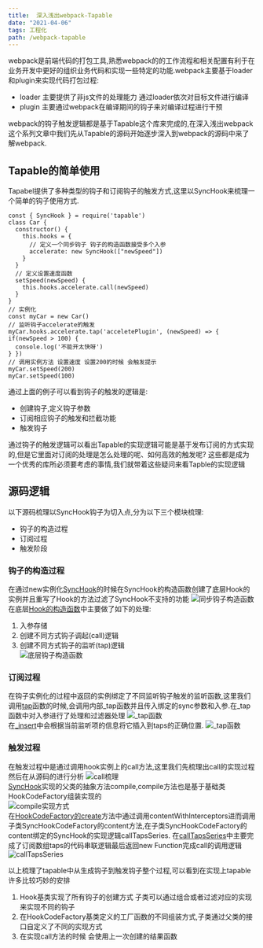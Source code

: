 ```yaml
---
title:  深入浅出webpack-Tapable
date: "2021-04-06"
tags: 工程化
path: /webpack-tapable
---
```


webpack是前端代码的打包工具,熟悉webpack的的工作流程和相关配置有利于在业务开发中更好的组织业务代码和实现一些特定的功能.webpack主要基于loader和plugin来实现代码打包过程:
* loader 主要提供了非js文件的处理能力 通过loader依次对目标文件进行编译
* plugin 主要通过webpack在编译期间的钩子来对编译过程进行干预  

webpack的钩子触发逻辑都是基于Tapable这个库来完成的,在深入浅出webpack这个系列文章中我们先从Tapable的源码开始逐步深入到webpack的源码中来了解webpack.

## Tapable的简单使用
Tapabel提供了多种类型的钩子和订阅钩子的触发方式,这里以SyncHook来梳理一个简单的钩子使用方式.

    const { SyncHook } = require('tapable')
    class Car {
      constructor() {
        this.hooks = {
          // 定义一个同步钩子 钩子的构造函数接受多个入参
          accelerate: new SyncHook(["newSpeed"])
        }
      }
      // 定义设置速度函数
      setSpeed(newSpeed) {
        this.hooks.accelerate.call(newSpeed)
      }
    }
    // 实例化
    const myCar = new Car()
    // 监听钩子accelerate的触发 
    myCar.hooks.accelerate.tap('acceletePlugin', (newSpeed) => { if(newSpeed > 100) {
      console.log('不能开太快呀')
    } })
    // 调用实例方法 设置速度 设置200的时候 会触发提示
    myCar.setSpeed(200)
    myCar.setSpeed(100)

通过上面的例子可以看到钩子的触发的逻辑是:  
* 创建钩子,定义钩子参数
* 订阅相应钩子的触发和拦截功能
* 触发钩子  

通过钩子的触发逻辑可以看出Tapable的实现逻辑可能是基于发布订阅的方式实现的,但是它里面对订阅的处理是怎么处理的呢、如何高效的触发呢? 这些都是成为一个优秀的库所必须要考虑的事情,我们就带着这些疑问来看Tapble的实现逻辑

## 源码逻辑
以下源码梳理以SyncHook钩子为切入点,分为以下三个模块梳理:
* 钩子的构造过程
* 订阅过程
* 触发阶段

### 钩子的构造过程
在通过new实例化[SyncHook](https://github.com/webpack/tapable/blob/acd0a66d3769120b1e9e5b66823475043237f30b/lib/SyncHook.js#L35)的时候在SyncHook的构造函数创建了底层Hook的实例并且重写了Hook的方法过滤了SyncHook不支持的功能
![同步钩子构造函数](./frontEndToolStatic/webpackTapable/SyncHookCon.png)
在底层[Hook的构造函数](https://github.com/webpack/tapable/blob/acd0a66d3769120b1e9e5b66823475043237f30b/lib/Hook.js#L25)中主要做了如下的处理:
1. 入参存储 
2. 创建不同方式钩子调起(call)逻辑
3. 创建不同方式钩子的监听(tap)逻辑  
![底层钩子构造函数](./frontEndToolStatic/webpackTapable/hookCon.png)  

### 订阅过程
在钩子实例化的过程中返回的实例绑定了不同监听钩子触发的监听函数,这里我们调用[tap](https://github.com/webpack/tapable/blob/acd0a66d3769120b1e9e5b66823475043237f30b/lib/Hook.js#L77)函数的时候,会调用内部_tap函数并且传入绑定的sync参数和入参.在_tap函数中对入参进行了处理和过滤器处理
![_tap函数](./frontEndToolStatic/webpackTapable/tap.png)  
在[_insert](https://github.com/webpack/tapable/blob/acd0a66d3769120b1e9e5b66823475043237f30b/lib/Hook.js#L136)中会根据当前监听项的信息将它插入到taps的正确位置.
![_tap函数](./frontEndToolStatic/webpackTapable/insert.png)  

### 触发过程
在触发过程中是通过调用hook实例上的call方法,这里我们先梳理出call的实现过程然后在从源码的进行分析
![call梳理](./frontEndToolStatic/webpackTapable/call.jpg)  
[SyncHook](https://github.com/webpack/tapable/blob/acd0a66d3769120b1e9e5b66823475043237f30b/lib/SyncHook.js#L40)实现的父类的抽象方法compile,compile方法也是基于基础类HookCodeFactory组装实现的  
![compile实现方式](./frontEndToolStatic/webpackTapable/compile.png)  
在[HookCodeFactory的create](https://github.com/webpack/tapable/blob/acd0a66d3769120b1e9e5b66823475043237f30b/lib/HookCodeFactory.js#L14)方法中通过调用contentWithInterceptors进而调用子类SyncHookCodeFactory的content方法,在子类SyncHookCodeFactory的content绑定的SyncHook的实现逻辑callTapsSeries.
在[callTapsSeries](https://github.com/webpack/tapable/blob/acd0a66d3769120b1e9e5b66823475043237f30b/lib/HookCodeFactory.js#L276)中主要完成了订阅数组taps的代码串联逻辑最后返回new Function完成call的调用逻辑  
![callTapsSeries](./frontEndToolStatic/webpackTapable/callTapsSeries.png)

以上梳理了tapable中从生成钩子到触发钩子整个过程,可以看到在实现上tapable许多比较巧妙的安排
1. Hook基类实现了所有钩子的创建方式 子类可以通过组合或者过滤对应的实现来实现不同的钩子
2. 在HookCodeFactory基类定义的工厂函数的不同组装方式,子类通过父类的接口自定义了不同的实现方式
3. 在实现call方法的时候 会使用上一次创建的结果函数

